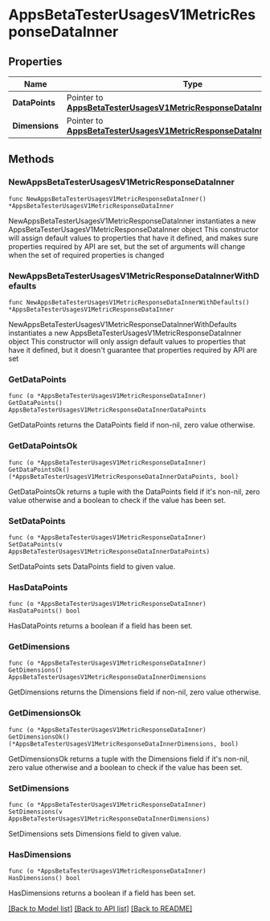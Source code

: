 # AppsBetaTesterUsagesV1MetricResponseDataInner

## Properties

Name | Type | Description | Notes
------------ | ------------- | ------------- | -------------
**DataPoints** | Pointer to [**AppsBetaTesterUsagesV1MetricResponseDataInnerDataPoints**](AppsBetaTesterUsagesV1MetricResponseDataInnerDataPoints.md) |  | [optional] 
**Dimensions** | Pointer to [**AppsBetaTesterUsagesV1MetricResponseDataInnerDimensions**](AppsBetaTesterUsagesV1MetricResponseDataInnerDimensions.md) |  | [optional] 

## Methods

### NewAppsBetaTesterUsagesV1MetricResponseDataInner

`func NewAppsBetaTesterUsagesV1MetricResponseDataInner() *AppsBetaTesterUsagesV1MetricResponseDataInner`

NewAppsBetaTesterUsagesV1MetricResponseDataInner instantiates a new AppsBetaTesterUsagesV1MetricResponseDataInner object
This constructor will assign default values to properties that have it defined,
and makes sure properties required by API are set, but the set of arguments
will change when the set of required properties is changed

### NewAppsBetaTesterUsagesV1MetricResponseDataInnerWithDefaults

`func NewAppsBetaTesterUsagesV1MetricResponseDataInnerWithDefaults() *AppsBetaTesterUsagesV1MetricResponseDataInner`

NewAppsBetaTesterUsagesV1MetricResponseDataInnerWithDefaults instantiates a new AppsBetaTesterUsagesV1MetricResponseDataInner object
This constructor will only assign default values to properties that have it defined,
but it doesn't guarantee that properties required by API are set

### GetDataPoints

`func (o *AppsBetaTesterUsagesV1MetricResponseDataInner) GetDataPoints() AppsBetaTesterUsagesV1MetricResponseDataInnerDataPoints`

GetDataPoints returns the DataPoints field if non-nil, zero value otherwise.

### GetDataPointsOk

`func (o *AppsBetaTesterUsagesV1MetricResponseDataInner) GetDataPointsOk() (*AppsBetaTesterUsagesV1MetricResponseDataInnerDataPoints, bool)`

GetDataPointsOk returns a tuple with the DataPoints field if it's non-nil, zero value otherwise
and a boolean to check if the value has been set.

### SetDataPoints

`func (o *AppsBetaTesterUsagesV1MetricResponseDataInner) SetDataPoints(v AppsBetaTesterUsagesV1MetricResponseDataInnerDataPoints)`

SetDataPoints sets DataPoints field to given value.

### HasDataPoints

`func (o *AppsBetaTesterUsagesV1MetricResponseDataInner) HasDataPoints() bool`

HasDataPoints returns a boolean if a field has been set.

### GetDimensions

`func (o *AppsBetaTesterUsagesV1MetricResponseDataInner) GetDimensions() AppsBetaTesterUsagesV1MetricResponseDataInnerDimensions`

GetDimensions returns the Dimensions field if non-nil, zero value otherwise.

### GetDimensionsOk

`func (o *AppsBetaTesterUsagesV1MetricResponseDataInner) GetDimensionsOk() (*AppsBetaTesterUsagesV1MetricResponseDataInnerDimensions, bool)`

GetDimensionsOk returns a tuple with the Dimensions field if it's non-nil, zero value otherwise
and a boolean to check if the value has been set.

### SetDimensions

`func (o *AppsBetaTesterUsagesV1MetricResponseDataInner) SetDimensions(v AppsBetaTesterUsagesV1MetricResponseDataInnerDimensions)`

SetDimensions sets Dimensions field to given value.

### HasDimensions

`func (o *AppsBetaTesterUsagesV1MetricResponseDataInner) HasDimensions() bool`

HasDimensions returns a boolean if a field has been set.


[[Back to Model list]](../README.md#documentation-for-models) [[Back to API list]](../README.md#documentation-for-api-endpoints) [[Back to README]](../README.md)


